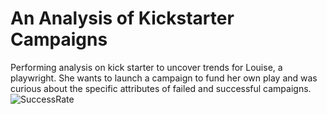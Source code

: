 # An Analysis of Kickstarter Campaigns
Performing analysis on kick starter to uncover trends for Louise, a playwright. She wants to launch a campaign to fund her own play and was curious about the specific attributes of failed and successful campaigns.
![SuccessRate](C:\Users\Greg.Finin\Documents\Crowdfunding_Analysis\SuccessRate.png)
